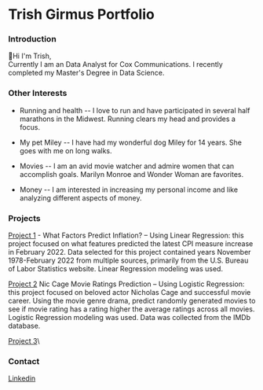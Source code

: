 # Trish Girmus Portfolio

### Introduction

👋Hi I'm Trish,   
Currently I am an Data Analyst for Cox Communications. I recently completed my Master's Degree in Data Science.

### Other Interests
* Running and health -- I love to run and have participated in several half marathons in the Midwest.   Running clears my head and provides a focus.

* My pet Miley -- I have had my wonderful dog Miley for 14 years.   She goes with me on long walks.

* Movies -- I am an avid movie watcher and admire women that can accomplish goals.    Marilyn Monroe and Wonder Woman are favorites.

* Money -- I am interested in increasing my personal income and like analyzing different aspects of money.  

###  Projects
[Project 1](Project%201/README.md) - What Factors Predict Inflation? – Using Linear Regression: this project focused on what features predicted the latest CPI measure increase in February 2022. Data selected for this project contained years November 1978-February 2022 from multiple sources, primarily from the U.S. Bureau of Labor Statistics website. Linear Regression modeling was used.  

[Project 2](Project%202/README.md) Nic Cage Movie Ratings Prediction – Using Logistic Regression: this project focused on beloved actor Nicholas Cage and successful movie career. Using the movie genre drama, predict randomly generated movies to see if movie rating has a rating higher the average ratings across all movies. Logistic Regression modeling was used. Data was collected from the IMDb database.   

[Project 3](Project%203/README.md)\

### Contact

[Linkedin](https://www.linkedin.com/in/trish-girmus-1620018/)
